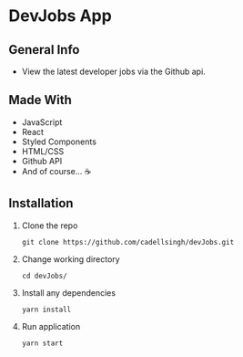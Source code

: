 # DevJobs App

## General Info
- View the latest developer jobs via the Github api.

## Made With
- JavaScript
- React
- Styled Components
- HTML/CSS
- Github API
- And of course... ☕️

## Installation

1. Clone the repo

   ```
   git clone https://github.com/cadellsingh/devJobs.git
   ```

2. Change working directory

   ```
   cd devJobs/
   ```

3. Install any dependencies

   ```
   yarn install
   ```

4. Run application

   ```
   yarn start
   ```